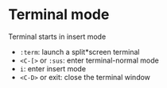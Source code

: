 # Terminal mode

Terminal starts in insert mode

- `:term`: launch a split\*screen terminal
- `<C-[>` or `:sus`: enter terminal-normal mode
- `i`: enter insert mode
- `<C-D>` or exit: close the terminal window
